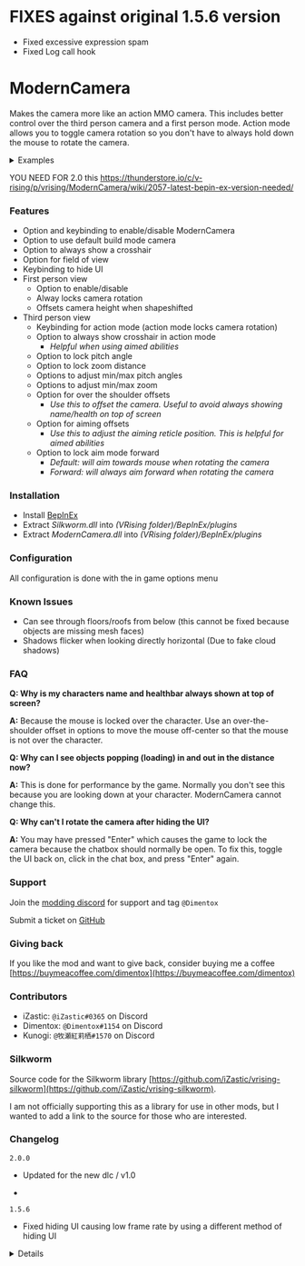 # FIXES against original 1.5.6 version
 - Fixed excessive expression spam
 - Fixed Log call hook

# ModernCamera
Makes the camera more like an action MMO camera. This includes better control over the third person camera and a first person mode. Action mode allows you to toggle camera rotation so you don't have to always hold down the mouse to rotate the camera.

<details>
<summary>Examples</summary>
<ul>
<li><img src="https://i.imgur.com/bQVtdqg.jpg" alt="example 1"></img></li>
<li><a href="https://www.youtube.com/embed/tMhuAOtTez0">YouTubeVideo</a></li>
</ul>
</details>

YOU NEED FOR 2.0 this [https://thunderstore.io/c/v-rising/p/vrising/ModernCamera/wiki/2057-latest-bepin-ex-version-needed/ ](https://github.com/decaprime/VRising-Modding/releases/tag/1.691.3)


### Features
- Option and keybinding to enable/disable ModernCamera
- Option to use default build mode camera
- Option to always show a crosshair
- Option for field of view
- Keybinding to hide UI
- First person view
    - Option to enable/disable
    - Alway locks camera rotation
    - Offsets camera height when shapeshifted
- Third person view
    - Keybinding for action mode (action mode locks camera rotation)
    - Option to always show crosshair in action mode
        - _Helpful when using aimed abilities_
    - Option to lock pitch angle
    - Option to lock zoom distance
    - Options to adjust min/max pitch angles
    - Options to adjust min/max zoom
    - Option for over the shoulder offsets
        - _Use this to offset the camera. Useful to avoid always showing name/health on top of screen_
    - Option for aiming offsets
        - _Use this to adjust the aiming reticle position. This is helpful for aimed abilities_
    - Option to lock aim mode forward
        - _Default: will aim towards mouse when rotating the camera_
        - _Forward: will always aim forward when rotating the camera_


### Installation
- Install [BepInEx](https://v-rising.thunderstore.io/package/BepInEx/BepInExPack_V_Rising/)
- Extract _Silkworm.dll_ into _(VRising folder)/BepInEx/plugins_
- Extract _ModernCamera.dll_ into _(VRising folder)/BepInEx/plugins_


### Configuration
All configuration is done with the in game options menu


### Known Issues
- Can see through floors/roofs from below (this cannot be fixed because objects are missing mesh faces)
- Shadows flicker when looking directly horizontal (Due to fake cloud shadows)


### FAQ
**Q: Why is my characters name and healthbar always shown at top of screen?**

**A:** Because the mouse is locked over the character. Use an over-the-shoulder offset in options to move the mouse off-center so that the mouse is not over the character.

**Q: Why can I see objects popping (loading) in and out in the distance now?**

**A:** This is done for performance by the game. Normally you don't see this because you are looking down at your character. ModernCamera cannot change this.

**Q: Why can't I rotate the camera after hiding the UI?**

**A:** You may have pressed "Enter" which causes the game to lock the camera because the chatbox should normally be open. To fix this, toggle the UI back on, click in the chat box, and press "Enter" again.


### Support
Join the [modding discord](https://vrisingmods.com/discord) for support and tag `@Dimentox`

Submit a ticket on [GitHub](https://github.com/v-rising/ModernCamera/issues)

### Giving back
If you like the mod and want to give back, consider buying me a coffee [https://buymeacoffee.com/dimentox](https://buymeacoffee.com/dimentox)


### Contributors
- iZastic: `@iZastic#0365` on Discord
- Dimentox: `@Dimentox#1154` on Discord
- Kunogi: `@牧瀬紅莉栖#1570` on Discord


### Silkworm
Source code for the Silkworm library [https://github.com/iZastic/vrising-silkworm](https://github.com/iZastic/vrising-silkworm).

I am not officially supporting this as a library for use in other mods, but I wanted to add a link to the source for those who are interested.


### Changelog
`2.0.0` 
- Updated for the new dlc / v1.0

- 
`1.5.6`
- Fixed hiding UI causing low frame rate by using a different method of hiding UI

<details>

`1.5.5`
- Fixed first person offset bug after leaving and joining game
- Fixed errors with first person camera zoom after leaving and joining game
- Fixed crash from cursor input check after leaving and joining game

`1.5.4`
- Update how UI is hidden due to Stunlock update
- Possible fix for [#17](https://github.com/v-rising/ModernCamera/issues/17) when zooming in to first person

`1.5.3`
- Fixed build mode camera when ModernCamera is disabled

`1.5.2`
- Fixed issue with invisible interact text when zoomed in

`1.5.1`
- Removed InvertY option (this is now supported by the game under Camera Settings)
- Removed ThirdPersonRoof option (no longer affective)
- Added Field of View option
- Added keybind to hide all UI elements
- Fixed crash after leaving and joining a server
- Fixed issue where mouse stayed locked after disabling ModernCamera

`1.5.0`
- Updated for Gloomrot

`1.4.1`
- Fixed no fading of wrong UI elements (like chat)
- Fixed bug causing game to crash when leaving game

`1.4.0`
- Added option and keybind for enabling/disabling ModernCamera
- Added options for third person aiming offsets
- Added option to always show cursor
- Added first person offsets when shapeshifted
- Added shapeshifted and mounted detection for offsetting camera
- Added public method to enabled/disable ModernCamera (devs, ModernCamera.Enable(bool))
- Added public method to enabled/disable ActionMode (devs, ModernCamera.ActionMode(bool))
- Disabled ZoomModifierSystem
    - Fix crashing when MaxZoom is to low
    - Fix interference with ModernCamera zooming
- Fixed bug when zooming in/out of first person mode
- Fixed zoom bug after mounting a horse
- Fix world space UI disappearing when zoomed in

`1.3.1`
- Fixed conflict with Wetstone
- Fixed bug when trying to leave first person
- Fixed bug with setting min/max pitch
- Added options for over the shoulder offsets
- Added option for crosshair in action mode
- Added option to lock zoom

`1.3.0`
- Added all config options to the in game options menu
- Added keybinding for action mode
- Added option for locking y axis angle
- Added options for adjusting min/max y axis angles
- Added option to use default build mode zoom/pitch
- Removed camera rotation toggle (use action mode now)
- Fixed mouse moving around when rotation is locked

`1.2.0`
- Fixed mouse lock issue cause by Unity bug since version 2019
- Fixed mouse staying locked when leaving game to main menu
- Fixed mouse staying locked in options menu
- Stopped using Unity cursor locking and now manually sets mouse position when locked
    - This may fixed compatability issues with the NoGameCursor mod
- Added a config option for inverting the camera Y axis
- Added a config option for camera max zoom
- Added a config option for showing roof in third person
- Added a config option for an over the shoulder view

`1.1.0`
- Added first person support
- Added option to allow toggle or held mode for camera rotation
- Join button is now disabled for official servers instead of just doing nothing

`1.0.1`
- Fixed zoom, now you can go completely into 1st person also.

`1.0.0`
- Initial mod upload

</details>
